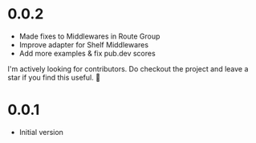 # 0.0.2

- Made fixes to Middlewares in Route Group
- Improve adapter for Shelf Middlewares
- Add more examples & fix pub.dev scores

I'm actively looking for contributors. Do checkout the project and leave a star if you find this useful. 👋

# 0.0.1

- Initial version

<!-- generated by git-cliff -->
